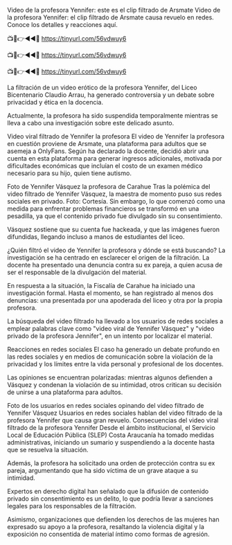 Video de la profesora Yennifer: este es el clip filtrado de Arsmate
Video de la profesora Yennifer: el clip filtrado de Arsmate causa revuelo en redes. Conoce los detalles y reacciones aquí.


📺📱👉◄◄🔴 https://tinyurl.com/56vdwuy6

📺📱👉◄◄🔴 https://tinyurl.com/56vdwuy6

📺📱👉◄◄🔴 https://tinyurl.com/56vdwuy6


La filtración de un video erótico de la profesora Yennifer, del Liceo Bicentenario Claudio Arrau, ha generado controversia y un debate sobre privacidad y ética en la docencia.

Actualmente, la profesora ha sido suspendida temporalmente mientras se lleva a cabo una investigación sobre este delicado asunto.


Video viral filtrado de Yennifer la profesora
El video de Yennifer la profesora en cuestión proviene de Arsmate, una plataforma para adultos que se asemeja a OnlyFans. Según ha declarado la docente, decidió abrir una cuenta en esta plataforma para generar ingresos adicionales, motivada por dificultades económicas que incluían el costo de un examen médico necesario para su hijo, quien tiene autismo.

Foto de Yennifer Vásquez la profesora de Carahue 
Tras la polémica del video filtrado de Yennifer Vásquez, la maestra de momento puso sus redes sociales en privado. Foto: Cortesía.
Sin embargo, lo que comenzó como una medida para enfrentar problemas financieros se transformó en una pesadilla, ya que el contenido privado fue divulgado sin su consentimiento.

Vásquez sostiene que su cuenta fue hackeada, y que las imágenes fueron difundidas, llegando incluso a manos de estudiantes del liceo.

¿Quién filtró el video de Yennifer la profesora y dónde se está buscando?
La investigación se ha centrado en esclarecer el origen de la filtración. La docente ha presentado una denuncia contra su ex pareja, a quien acusa de ser el responsable de la divulgación del material.

En respuesta a la situación, la Fiscalía de Carahue ha iniciado una investigación formal. Hasta el momento, se han registrado al menos dos denuncias: una presentada por una apoderada del liceo y otra por la propia profesora.

La búsqueda del video filtrado ha llevado a los usuarios de redes sociales a emplear palabras clave como "video viral de Yennifer Vásquez" y "video privado de la profesora Jennifer", en un intento por localizar el material.

Reacciones en redes sociales
El caso ha generado un debate profundo en las redes sociales y en medios de comunicación sobre la violación de la privacidad y los límites entre la vida personal y profesional de los docentes.

Las opiniones se encuentran polarizadas: mientras algunos defienden a Vásquez y condenan la violación de su intimidad, otros critican su decisión de unirse a una plataforma para adultos.

Foto de los usuarios en redes sociales opinando del video filtrado de Yennifer Vásquez 
Usuarios en redes sociales hablan del video filtrado de la profesora Yennifer que causa gran revuelo.
Consecuencias del video viral filtrado de la profesora Yennifer
Desde el ámbito institucional, el Servicio Local de Educación Pública (SLEP) Costa Araucanía ha tomado medidas administrativas, iniciando un sumario y suspendiendo a la docente hasta que se resuelva la situación.

Además, la profesora ha solicitado una orden de protección contra su ex pareja, argumentando que ha sido víctima de un grave ataque a su intimidad.

Expertos en derecho digital han señalado que la difusión de contenido privado sin consentimiento es un delito, lo que podría llevar a sanciones legales para los responsables de la filtración.

Asimismo, organizaciones que defienden los derechos de las mujeres han expresado su apoyo a la profesora, resaltando la violencia digital y la exposición no consentida de material íntimo como formas de agresión.


